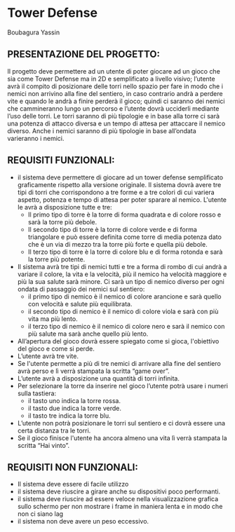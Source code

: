 # Tower Defense
Boubagura Yassin
## PRESENTAZIONE DEL PROGETTO:
Il progetto deve permettere ad un utente di poter giocare ad un gioco che sia come Tower Defense ma in 2D e semplificato a livello visivo; l’utente avrà il compito di posizionare delle torri nello spazio per fare in modo che i nemici non arrivino alla fine del sentiero, in caso contrario andrà a perdere vite e quando le andrà a finire perderà il gioco; quindi ci saranno dei nemici che cammineranno lungo un percorso e l’utente dovrà ucciderli mediante l’uso delle torri. Le torri saranno di più tipologie e in base alla torre ci sarà una potenza di attacco diversa e un tempo di attesa per attaccare il nemico diverso. Anche i nemici saranno di più tipologie in base all’ondata varieranno i nemici.
## REQUISITI FUNZIONALI:

- il sistema deve permettere di giocare ad un tower defense semplificato graficamente rispetto alla versione originale.
 Il sistema dovrà avere tre tipi di torri che corrispondono a tre forme e a tre colori di cui variera aspetto, potenza e tempo di attesa per poter sparare al nemico. L'utente le avrà a disposizione tutte e tre:
    - Il primo tipo di torre è la torre di forma quadrata e di colore rosso e sarà la torre più debole.
    - Il secondo tipo di torre è la torre di colore verde e di forma triangolare e può essere definita come torre di media potenza dato che è un via di mezzo tra la torre più forte e quella più debole.
    - Il terzo tipo di torre è la torre di colore blu e di forma rotonda e sarà la torre più potente.
- Il sistema avrà tre tipi di nemici tutti e tre a forma di rombo di cui andrà a variare il colore, la vita e la velocità, più il nemico ha velocità maggiore e più la sua salute sarà minore. Ci sarà un tipo di nemico diverso per ogni ondata di passaggio dei nemici sul sentiero:
    - il primo tipo di nemico è il nemico di colore arancione e sarà quello con velocità e salute più equilibrata.
    - il secondo tipo di nemico è il nemico di colore viola e sarà con più vita ma più lento.
    - il terzo tipo di nemico è il nemico di colore nero e sarà il nemico con più salute ma sarà anche quello più lento.
- All’apertura del gioco dovrà essere spiegato come si gioca, l'obiettivo del gioco e come si perde.
- L’utente avrà tre vite.
- Se l'utente permette a più di tre nemici di arrivare alla fine del sentiero avrà perso e lì verrà stampata la scritta “game over”.
- L’utente avrà a disposizione una quantità di torri infinita.
- Per selezionare la torre da inserire nel gioco l’utente potrà usare i numeri sulla tastiera:
    - il tasto uno indica la torre rossa.
    - il tasto due indica la torre verde.
    - il tasto tre indica la torre blu.
- L’utente non potrà posizionare le torri sul sentiero e ci dovrà essere una certa distanza tra le torri.
- Se il gioco finisce l'utente ha ancora almeno una vita lì verrà stampata la scritta “Hai vinto”.

## REQUISITI NON FUNZIONALI:
- Il sistema deve essere di facile utilizzo 
- il sistema deve riuscire a girare anche su dispositivi poco performanti.
- il sistema deve riuscire ad essere veloce nella visualizzazione grafica sullo schermo per non mostrare i frame in maniera lenta e in modo che non ci siano lag
- il sistema non deve avere un peso eccessivo.
